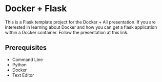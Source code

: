 # Docker + Flask
This is a Flask template project for the Docker + All presentation. If you are
interested in learning about Docker and how you can get a flask application within a Docker container.
Follow the presentation at this link.

## Prerequisites
* Command Line
* Python
* Docker
* Text Editor